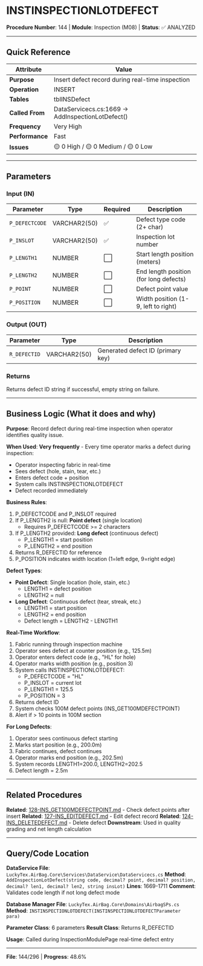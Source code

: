 # INSTINSPECTIONLOTDEFECT

**Procedure Number**: 144 | **Module**: Inspection (M08) | **Status**: ✅ ANALYZED

---

## Quick Reference

| Attribute | Value |
|-----------|-------|
| **Purpose** | Insert defect record during real-time inspection |
| **Operation** | INSERT |
| **Tables** | tblINSDefect |
| **Called From** | DataServicecs.cs:1669 → AddInspectionLotDefect() |
| **Frequency** | Very High |
| **Performance** | Fast |
| **Issues** | 🟡 0 High / 🟡 0 Medium / 🟡 0 Low |

---

## Parameters

### Input (IN)

| Parameter | Type | Required | Description |
|-----------|------|----------|-------------|
| `P_DEFECTCODE` | VARCHAR2(50) | ✅ | Defect type code (2+ char) |
| `P_INSLOT` | VARCHAR2(50) | ✅ | Inspection lot number |
| `P_LENGTH1` | NUMBER | ⬜ | Start length position (meters) |
| `P_LENGTH2` | NUMBER | ⬜ | End length position (for long defects) |
| `P_POINT` | NUMBER | ⬜ | Defect point value |
| `P_POSITION` | NUMBER | ⬜ | Width position (1-9, left to right) |

### Output (OUT)

| Parameter | Type | Description |
|-----------|------|-------------|
| `R_DEFECTID` | VARCHAR2(50) | Generated defect ID (primary key) |

### Returns

Returns defect ID string if successful, empty string on failure.

---

## Business Logic (What it does and why)

**Purpose**: Record defect during real-time inspection when operator identifies quality issue.

**When Used**: **Very frequently** - Every time operator marks a defect during inspection:
- Operator inspecting fabric in real-time
- Sees defect (hole, stain, tear, etc.)
- Enters defect code + position
- System calls INSTINSPECTIONLOTDEFECT
- Defect recorded immediately

**Business Rules**:
1. P_DEFECTCODE and P_INSLOT required
2. If P_LENGTH2 is null: **Point defect** (single location)
   - Requires P_DEFECTCODE >= 2 characters
3. If P_LENGTH2 provided: **Long defect** (continuous defect)
   - P_LENGTH1 = start position
   - P_LENGTH2 = end position
4. Returns R_DEFECTID for reference
5. P_POSITION indicates width location (1=left edge, 9=right edge)

**Defect Types**:
- **Point Defect**: Single location (hole, stain, etc.)
  - LENGTH1 = defect position
  - LENGTH2 = null
- **Long Defect**: Continuous defect (tear, streak, etc.)
  - LENGTH1 = start position
  - LENGTH2 = end position
  - Defect length = LENGTH2 - LENGTH1

**Real-Time Workflow**:
1. Fabric running through inspection machine
2. Operator sees defect at counter position (e.g., 125.5m)
3. Operator enters defect code (e.g., "HL" for hole)
4. Operator marks width position (e.g., position 3)
5. System calls INSTINSPECTIONLOTDEFECT:
   - P_DEFECTCODE = "HL"
   - P_INSLOT = current lot
   - P_LENGTH1 = 125.5
   - P_POSITION = 3
6. Returns defect ID
7. System checks 100M defect points (INS_GET100MDEFECTPOINT)
8. Alert if > 10 points in 100M section

**For Long Defects**:
1. Operator sees continuous defect starting
2. Marks start position (e.g., 200.0m)
3. Fabric continues, defect continues
4. Operator marks end position (e.g., 202.5m)
5. System records LENGTH1=200.0, LENGTH2=202.5
6. Defect length = 2.5m

---

## Related Procedures

**Related**: [128-INS_GET100MDEFECTPOINT.md](./128-INS_GET100MDEFECTPOINT.md) - Check defect points after insert
**Related**: [127-INS_EDITDEFECT.md](./127-INS_EDITDEFECT.md) - Edit defect record
**Related**: [124-INS_DELETEDEFECT.md](./124-INS_DELETEDEFECT.md) - Delete defect
**Downstream**: Used in quality grading and net length calculation

---

## Query/Code Location

**DataService File**: `LuckyTex.AirBag.Core\Services\DataService\DataServicecs.cs`
**Method**: `AddInspectionLotDefect(string code, decimal? point, decimal? position, decimal? len1, decimal? len2, string insLot)`
**Lines**: 1669-1711
**Comment**: Validates code length if not long defect mode

**Database Manager File**: `LuckyTex.AirBag.Core\Domains\AirbagSPs.cs`
**Method**: `INSTINSPECTIONLOTDEFECT(INSTINSPECTIONLOTDEFECTParameter para)`

**Parameter Class**: 6 parameters
**Result Class**: Returns R_DEFECTID

**Usage**: Called during InspectionModulePage real-time defect entry

---

**File**: 144/296 | **Progress**: 48.6%
